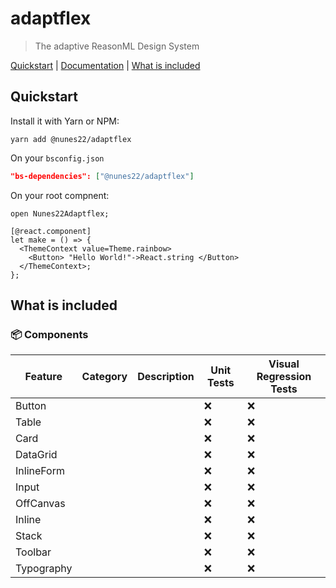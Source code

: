 # adaptflex

> The adaptive ReasonML Design System

[Quickstart](#quickstart) |
[Documentation](https://nunes22.github.io/adaptflex) |
[What is included](#what-is-included)

## Quickstart

Install it with Yarn or NPM:

```
yarn add @nunes22/adaptflex
```

On your `bsconfig.json`

```json
"bs-dependencies": ["@nunes22/adaptflex"]
```

On your root compnent:

```reasonml
open Nunes22Adaptflex;

[@react.component]
let make = () => {
  <ThemeContext value=Theme.rainbow>
    <Button> "Hello World!"->React.string </Button>
  </ThemeContext>;
};

```

## What is included

### 📦 Components

| Feature    | Category | Description | Unit Tests | Visual Regression Tests |
| ---------- | -------- | ----------- | ---------- | ----------------------- |
| Button     |          |             | ❌         | ❌                      |
| Table      |          |             | ❌         | ❌                      |
| Card       |          |             | ❌         | ❌                      |
| DataGrid   |          |             | ❌         | ❌                      |
| InlineForm |          |             | ❌         | ❌                      |
| Input      |          |             | ❌         | ❌                      |
| OffCanvas  |          |             | ❌         | ❌                      |
| Inline     |          |             | ❌         | ❌                      |
| Stack      |          |             | ❌         | ❌                      |
| Toolbar    |          |             | ❌         | ❌                      |
| Typography |          |             | ❌         | ❌                      |
